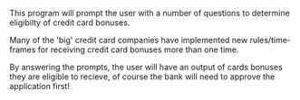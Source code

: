 This program will prompt the user with a number of questions to determine eligibilty of credit card bonuses.

Many of the 'big' credit card companies have implemented new rules/time-frames for receiving credit card bonuses more than one time.


By answering the prompts, the user will have an output of cards bonuses they are eligible to recieve, of course the bank will need to approve the application first!

